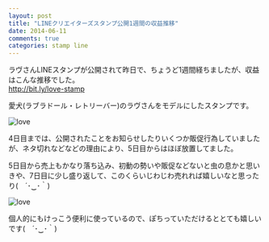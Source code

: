 ```yaml
---
layout: post
title: "LINEクリエイターズスタンプ公開1週間の収益推移"
date: 2014-06-11
comments: true
categories: stamp line
---
```


ラヴさんLINEスタンプが公開されて昨日で、ちょうど1週間経ちましたが、収益はこんな推移でした。  
http://bit.ly/love-stamp
 
愛犬(ラブラドール・レトリーバー)のラヴさんをモデルにしたスタンプです。

![love](/images/post/stamp.png)

4日目までは、公開されたことをお知らせしたりいくつか販促行為していましたが、ネタ切れなどなどの理由により、5日目からはほぼ放置してました。

<!-- more -->

5日目から売上もかなり落ち込み、初動の勢いや販促などないと虫の息かと思いきや、7日目に少し盛り返して、このくらいじわじわ売れれば嬉しいなと思ったり(　´･‿･｀)

![love](/images/post/stamp2.png)

個人的にもけっこう便利に使っているので、ぽちっていただけるととても嬉しいです(　´･‿･｀)
